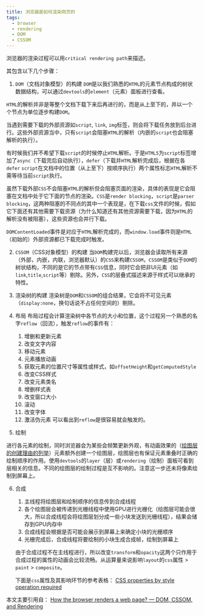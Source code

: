 ```yaml
---
title: 浏览器是如何渲染网页的
tags:
  - browser
  - rendering
  - DOM
  - CSSOM
---
```


浏览器的渲染过程可以用`critical rendering path`来描述。

其包含以下几个步骤：
1. `DOM`（文档对象模型）的构建
`DOM`是以我们熟悉的`HTML`的元素节点构成的树状数据结构，可以通过`devtools`的`element`（元素）面板进行查看。

`HTML`的解析并非是等整个文档下载下来后再进行的，而是从上至下的，并以一个个节点为单位逐步构建`DOM`。

当遇到需要下载的外部资源如`script`, `link`, `img`标签，则会将下载任务放到后台进行。这些外部资源当中，只有`script`会阻塞`HTML`的解析（内嵌的`script`也会阻塞解析的执行）。

有时候我们并不希望下载`script`的时候停止`HTML`解析。于是`HTML5`为`script`标签增加了`async`（下载完后自动执行），`defer`（下载并`HTML`解析完成后，根据在各`defer` `script`在文档中的位置（从上至下）按顺序执行）两个属性标志`HTML`解析不需等待当前`script`执行。

虽然下载外部`CSS`不会阻塞`HTML`的解析但会阻塞页面的渲染，具体的表现是它会阻塞在文档中处于它下面的节点的渲染。`CSS`是`render blocking`，`script`是`parser blocking`，这两种阻塞的不同点的其中一个表现是，在下载`css`文件的时候，假如它下面还有其他需要下载资源（为什么知道还有其他资源需要下载，因为`HTML`的解析没有被阻塞），这些资源也会并行下载。

`DOMContentLoaded`事件是对应于`HTML`解析完成的，而`window.load`事件则是`HTML`（初始的）外部资源都已下载完成时触发。

2. `CSSOM`（CSS对象模型）的构建
当`DOM`构建完以后，浏览器会读取所有来源（外部，内嵌，内联，浏览器默认）的`CSS`来构建`CSSOM`，`CSSOM`是类似于`DOM`的树状结构，不同的是它的节点带有`CSS`信息，同时它会把非UI元素（如`link`,`title`,`script`等）剔除。另外，`CSS`的层叠式描述来源于样式可以继承的特性。
3. 渲染树的构建
渲染树是`DOM`和`CSSOM`的组合结果，它会将不可见元素（`display:none`，换句话说不占任何空间的）剔除。
4. 布局
布局过程会计算渲染树中各节点的大小和位置，这个过程另一个熟悉的名字`reflow`（回流），触发`reflow`的事件有：
  
    1. 增删和更新元素
    2. 改变文字内容
    3. 移动元素
    4. 元素播放动画
    5. 获取元素的位置尺寸等属性或样式，如`offsetHeight`和`getComputedStyle`
    6. 改变CSS样式
    7. 改变元素类名
    8. 增删样式表
    9. 改变窗口大小
    10. 滚动
    11. 改变字体
    12. 激活伪元素
可以看出到`reflow`是很容易就会触发的。
5. 绘制

进行各元素的绘制，同时浏览器会为某些会频繁更新外观，有动画效果的（[绘图层的创建理由的列举](https://github.com/chromium/chromium/blob/master/third_party/blink/renderer/platform/graphics/compositing_reasons.cc)）元素额外创建一个绘图层，绘图层也有保证元素重叠时正确的绘制顺序的作用。使用`devtools`的`layer`（层）或`rendering`（绘制）面板可看到层相关的信息。不同的绘图层的绘制过程是互不影响的。注意这一步还未将像素绘制到屏幕上。

6. 合成

    1. 主线程将绘图层和绘制顺序的信息传到合成线程
    2. 各个绘图层会被传递到光栅线程中使用GPU进行光栅化（绘图层可能会很大，所以合成线程会将绘图层划分成一些小块发送到光栅线程），结果会储存到GPU内存中
    3. 合成线程会根据是否可能会展示到屏幕上来确定小块的光栅顺序
    4. 光栅完成后，合成线程将要绘制的小块生成合成帧，绘制到屏幕上

    由于合成过程不在主线程进行，所以改变`transform`和`opacity`这两个只作用于合成过程的属性的动画会比较流畅。从运算量来说影响`layout`的`css`属性 > `paint` > `composite`。
    
    下面是`css`属性及其影响环节的参考表格：
    [CSS properties by style operation required](https://docs.google.com/spreadsheets/u/0/d/1Hvi0nu2wG3oQ51XRHtMv-A_ZlidnwUYwgQsPQUg1R2s/pub)
    
本文主要引用自：
[How the browser renders a web page? — DOM, CSSOM, and Rendering](https://medium.com/jspoint/how-the-browser-renders-a-web-page-dom-cssom-and-rendering-df10531c9969)